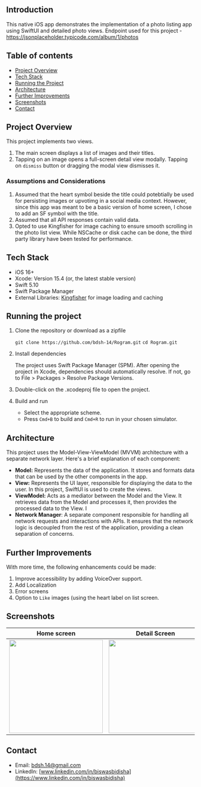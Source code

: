 ## Introduction

This native iOS app demonstrates the implementation of a photo listing app using SwiftUI and detailed photo views.
Endpoint used for this project - https://jsonplaceholder.typicode.com/album/1/photos

## Table of contents

- [Project Overview](#project-overview)
- [Tech Stack](#tech-stack)
- [Running the Project](#running-the-project)
- [Architecture](#architecture)
- [Further Improvements](#further-improvements)
- [Screenshots](#screenshots)
- [Contact](#contact)

## Project Overview

This project implements two views.
1. The main screen displays a list of images and their titles.
2. Tapping on an image opens a full-screen detail view modally. Tapping on `dismiss` button or dragging the modal view dismisses it.

### Assumptions and Considerations
1. Assumed that the heart symbol beside the title could potebtially be used for persisting images or upvotimg in a social media context. However, since this app was meant to be a basic version of home screen, I chose to add an SF symbol with the title. 
2. Assumed that all API responses contain valid data.
3. Opted to use Kingfisher for image caching to ensure smooth scrolling in the photo list view. While NSCache or disk cache can be done, the third party library have been tested for performance. 

## Tech Stack

- iOS 16+
- Xcode: Version 15.4 (or, the latest stable version)
- Swift 5.10
- Swift Package Manager
- External Libraries: [Kingfisher](https://github.com/onevcat/Kingfisher) for image loading and caching

## Running the project

1. Clone the repository or download as a zipfile

    `git clone https://github.com/bdsh-14/Rogram.git`
    `cd Rogram.git`

2. Install dependencies

    The project uses Swift Package Manager (SPM). After opening the project in Xcode, dependencies should automatically resolve. If not, go to File > Packages > Resolve Package Versions.

3. Double-click on the .xcodeproj file to open the project.
4. Build and run
   - Select the appropriate scheme.
   - Press `Cmd+B` to build and `Cmd+R` to run in your chosen simulator.


## Architecture 

This project uses the Model-View-ViewModel (MVVM) architecture with a separate network layer. Here's a brief explanation of each component:

- **Model:** Represents the data of the application. It stores and formats data that can be used by the other components in the app.
- **View:** Represents the UI layer, responsible for displaying the data to the user. In this project, SwiftUI is used to create the views.
- **ViewModel:** Acts as a mediator between the Model and the View. It retrieves data from the Model and processes it, then provides the processed data to the View. I
- **Network Manager**: A separate component responsible for handling all network requests and interactions with APIs. It ensures that the network logic is decoupled from the rest of the application, providing a clean separation of concerns.

## Further Improvements 

With more time, the following enhancements could be made:
1. Improve accessibility by adding VoiceOver support.
2. Add Localization
3. Error screens
4. Option to `Like` images (using the heart label on list screen.

## Screenshots 

| Home screen | Detail Screen |
|:--:|:--:|
|<img src=https://github.com/user-attachments/assets/eaafdea2-49e7-49c6-9207-dc66c7e457c8 width=250 />|<img src=https://github.com/user-attachments/assets/905386e0-f44f-43a5-b4ac-ded1af382404 width=250 />|

## Contact

- Email: bdsh.14@gmail.com
- LinkedIn: [www.linkedin.com/in/biswasbidisha](https://www.linkedin.com/in/biswasbidisha)
